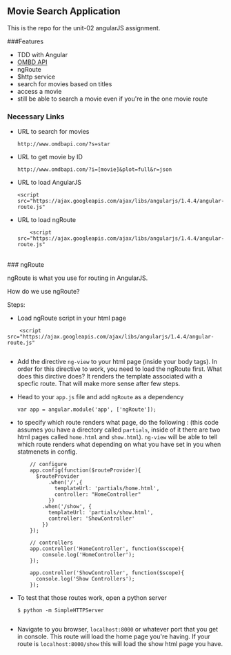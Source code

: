 ## Movie Search Application 

This is the repo for the unit-02 angularJS assignment.

###Features 

- TDD with Angular
- [OMBD API](http://www.omdbapi.com/)
- ngRoute
- $http service
- search for movies based on titles
- access a movie
- still be able to search a movie even if you're in the one movie route

### Necessary Links
- URL to search for movies

	```
 	http://www.omdbapi.com/?s=star
 
 	```
- URL to get movie by ID

	```
	http://www.omdbapi.com/?i=[movie]&plot=full&r=json
	
	```
- URL to load AngularJS

	```	
	<script src="https://ajax.googleapis.com/ajax/libs/angularjs/1.4.4/angular-route.js"
	```
- URL to load ngRoute

	```
		<script src="https://ajax.googleapis.com/ajax/libs/angularjs/1.4.4/angular-route.js"
	```	
		
<br>	
### ngRoute

ngRoute is what you use for routing in AngularJS. 

How do we use ngRoute? 

Steps:

- Load ngRoute script in your html page 

```
	<script src="https://ajax.googleapis.com/ajax/libs/angularjs/1.4.4/angular-route.js"
	
```

- Add the directive ` ng-view ` to your html page (inside your body tags). In order for this directive to work, you need to load the ngRoute first. What does this dirctive does? It renders the template associated with a specfic route. That will make more sense after few steps. 

-  Head to your `app.js` file and add `ngRoute` as a dependency 

	```
	var app = angular.module('app', ['ngRoute']);

	```
- to specify which route renders what page, do the following : (this code assumes you have a directory called `partials`, inside of it there are two html pages called `home.html` and `show.html`). `ng-view` will be able to tell which route renders what depending on what you have set in you when statmenets in config.

	```
		// configure
		app.config(function($routeProvider){
		  $routeProvider
			  .when('/',{
			    templateUrl: 'partials/home.html',
			    controller: "HomeController"
			  })
		    .when('/show', {
		      templateUrl: 'partials/show.html',
		      controller: 'ShowController'
		    })
		});
		
		// controllers
		app.controller('HomeController', function($scope){
  			console.log('HomeController');
		});

		app.controller('ShowController', function($scope){
		  console.log('Show Controllers');
		});

	```
	
- To test that those routes work, open a python server
	
	```
	$ python -m SimpleHTTPServer
		
	```
		
- 	Navigate to you browser, `localhost:8000` or whatever port that you get in console. This route will load the home page you're having. If your route is `localhost:8000/show` this will load the show html page you have. 

	
	